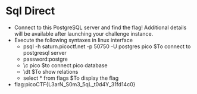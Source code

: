 # Sql Direct
* Connect to this PostgreSQL server and find the flag!
  Additional details will be available after launching your challenge instance.
* Execute the following syntaxes in linux interface
  * psql -h saturn.picoctf.net -p 50750 -U postgres pico $To connect to postgresql server
  * password:postgre
  * \c pico                          $to connect pico database
  * \dt                           $To show relations
  * select * from flags            $To display the flag
* flag:picoCTF{L3arN_S0m3_5qL_t0d4Y_31fd14c0}
